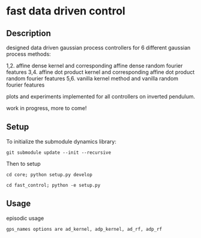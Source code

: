 # fast data driven control

## Description
designed data driven gaussian process controllers for 6 different gaussian process methods: 

1,2. affine dense kernel and corresponding affine dense random fourier features
3,4. affine dot product kernel and corresponding affine dot product random fourier features
5,6. vanilla kernel method and vanilla random fourier features

plots and experiments implemented for all controllers on inverted pendulum.

work in progress, more to come!

## Setup
To initialize the submodule dynamics library:
```
git submodule update --init --recursive
```
Then to setup
```
cd core; python setup.py develop

cd fast_control; python -e setup.py
```
## Usage

episodic usage
```
gps_names options are ad_kernel, adp_kernel, ad_rf, adp_rf
```
